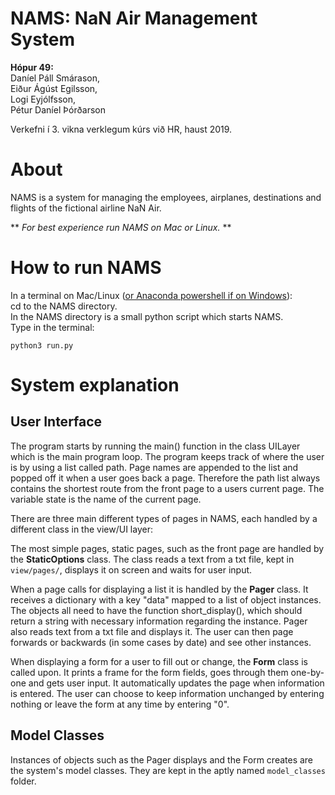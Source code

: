 # NAMS: NaN Air Management System

**Hópur 49:**  
  Daníel Páll Smárason,  
  Eiður Ágúst Egilsson,  
  Logi Eyjólfsson,  
  Pétur Daníel Þórðarson  

Verkefni í 3. vikna verklegum kúrs við HR, haust 2019.
# About
NAMS is a system for managing the employees, airplanes, destinations and flights of the fictional airline NaN Air.

** *For best experience run NAMS on Mac or Linux.* **
# How to run NAMS
In a terminal on Mac/Linux ([or Anaconda powershell if on Windows](https://docs.anaconda.com/anaconda/install/windows/)):  
cd to the NAMS directory.  
In the NAMS directory is a small python script which starts NAMS.  
Type in the terminal:
```
python3 run.py
```

# System explanation

## User Interface
The program starts by running the main() function in the class UILayer which is the main program loop. The program keeps track of where the user is by using a list called path. Page names are appended to the list and popped off it when a user goes back a page. Therefore the path list always contains the shortest route from the front page to a users current page. The variable state is the name of the current page.

There are three main different types of pages in NAMS, each handled by a different class in the view/UI layer:

The most simple pages, static pages, such as the front page are handled by the **StaticOptions** class. The class reads a text from a txt file, kept in `view/pages/`, displays it on screen and waits for user input.

When a page calls for displaying a list it is handled by the **Pager** class. It receives a dictionary with a key "data" mapped to a list of object instances. The objects all need to have the function short_display(), which should return a string with necessary information regarding the instance. Pager also reads text from a txt file and displays it. The user can then page forwards or backwards (in some cases by date) and see other instances.

When displaying a form for a user to fill out or change, the **Form** class is called upon. It prints a frame for the form fields, goes through them one-by-one and gets user input. It automatically updates the page when information is entered. The user can choose to keep information unchanged by entering nothing or leave the form at any time by entering "0".

## Model Classes
Instances of objects such as the Pager displays and the Form creates are the system's model classes. They are kept in the aptly named `model_classes` folder.
